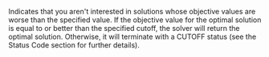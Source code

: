 Indicates that you aren't interested in solutions whose objective values are worse than the specified value. If the
objective value for the optimal solution is equal to or better than the specified cutoff, the solver will return the
optimal solution. Otherwise, it will terminate with a CUTOFF status (see the Status Code section for further details).